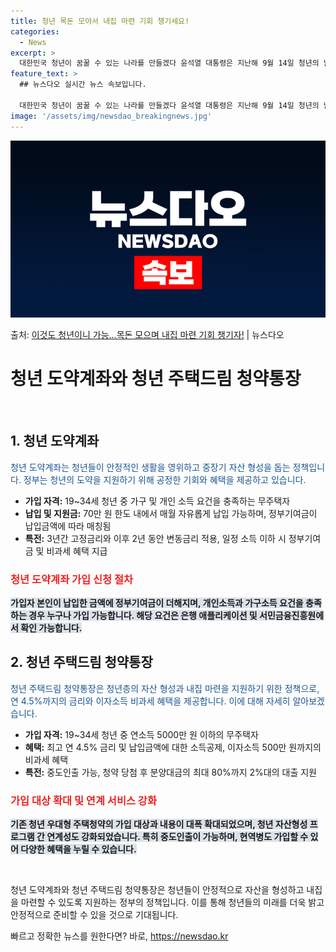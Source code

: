 ```yaml
---
title: 청년 목돈 모아서 내집 마련 기회 챙기세요!
categories:
  - News
excerpt: >
  대한민국 청년이 꿈꿀 수 있는 나라를 만들겠다 윤석열 대통령은 지난해 9월 14일 청년의 날 기념식에서 대한…
feature_text: >
  ## 뉴스다오 실시간 뉴스 속보입니다.

  대한민국 청년이 꿈꿀 수 있는 나라를 만들겠다 윤석열 대통령은 지난해 9월 14일 청년의 날 기념식에서 대한…
image: '/assets/img/newsdao_breakingnews.jpg'
---
```


![뉴스다오 속보](/assets/img/newsdao_breakingnews.jpg)

<p>출처: <a href="https://newsdao.kr/3250" rel="dofollow">이것도 청년이니 가능…목돈 모으며 내집 마련 기회 챙기자!</a> | 뉴스다오</p>

<h1>청년 도약계좌와 청년 주택드림 청약통장</h1>

<p data-ke-size="size16">&nbsp;</p>

<h2 data-ke-size="size26">1. 청년 도약계좌</h2>

<p><span style="color: #1a5490;">청년 도약계좌는 청년들이 안정적인 생활을 영위하고 중장기 자산 형성을 돕는 정책입니다. 정부는 청년의 도약을 지원하기 위해 공정한 기회와 혜택을 제공하고 있습니다.</span></p>

<ul>
<li><b>가입 자격:</b> 19~34세 청년 중 가구 및 개인 소득 요건을 충족하는 무주택자</li>
<li><b>납입 및 지원금:</b> 70만 원 한도 내에서 매월 자유롭게 납입 가능하며, 정부기여금이 납입금액에 따라 매칭됨</li>
<li><b>특전:</b> 3년간 고정금리와 이후 2년 동안 변동금리 적용, 일정 소득 이하 시 정부기여금 및 비과세 혜택 지급</li>
</ul>

<h3><b><span style="color: #ee2323;">청년 도약계좌 가입 신청 절차</span></b></h3>

<p><b><span style="background-color: #21538527;">가입자 본인이 납입한 금액에 정부기여금이 더해지며, 개인소득과 가구소득 요건을 충족하는 경우 누구나 가입 가능합니다. 해당 요건은 은행 애플리케이션 및 서민금융진흥원에서 확인 가능합니다.</span></b></p>

<h2 data-ke-size="size26">2. 청년 주택드림 청약통장</h2>

<p><span style="color: #1a5490;">청년 주택드림 청약통장은 청년층의 자산 형성과 내집 마련을 지원하기 위한 정책으로, 연 4.5%까지의 금리와 이자소득 비과세 혜택을 제공합니다. 이에 대해 자세히 알아보겠습니다.</span></p>

<ul>
<li><b>가입 자격:</b> 19~34세 청년 중 연소득 5000만 원 이하의 무주택자</li>
<li><b>혜택:</b> 최고 연 4.5% 금리 및 납입금액에 대한 소득공제, 이자소득 500만 원까지의 비과세 혜택</li>
<li><b>특전:</b> 중도인출 가능, 청약 당첨 후 분양대금의 최대 80%까지 2%대의 대출 지원</li>
</ul>

<h3><b><span style="color: #ee2323;">가입 대상 확대 및 연계 서비스 강화</span></b></h3>

<p><b><span style="background-color: #21538527;">기존 청년 우대형 주택청약의 가입 대상과 내용이 대폭 확대되었으며, 청년 자산형성 프로그램 간 연계성도 강화되었습니다. 특히 중도인출이 가능하며, 현역병도 가입할 수 있어 다양한 혜택을 누릴 수 있습니다.</span></b></p>

<p data-ke-size="size16">&nbsp;</p>

<p>청년 도약계좌와 청년 주택드림 청약통장은 청년들이 안정적으로 자산을 형성하고 내집을 마련할 수 있도록 지원하는 정부의 정책입니다. 이를 통해 청년들의 미래를 더욱 밝고 안정적으로 준비할 수 있을 것으로 기대됩니다.</p>
 

빠르고 정확한 뉴스를 원한다면? 바로, <a href="https://newsdao.kr" rel="dofollow">https://newsdao.kr</a>


